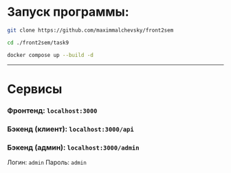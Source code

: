 # Запуск программы:

```bash
git clone https://github.com/maximmalchevsky/front2sem
```
```bash
cd ./front2sem/task9
```
```bash
docker compose up --build -d
```
---
# Сервисы
### Фронтенд: ```localhost:3000```
### Бэкенд (клиент): ```localhost:3000/api```
### Бэкенд (админ): ```localhost:3000/admin```
Логин: ```admin```
Пароль: ```admin```